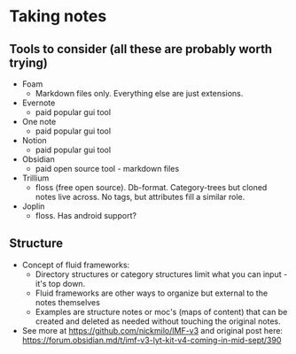 # Taking notes

## Tools to consider (all these are probably worth trying)

* Foam
  * Markdown files only. Everything else are just extensions.
* Evernote
  * paid popular gui tool
* One note
  * paid popular gui tool
* Notion
  * paid popular gui tool
* Obsidian
  * paid open source tool - markdown files
* Trillium
  * floss (free open source). Db-format. Category-trees but cloned notes live across. No tags, but attributes fill a similar role.
* Joplin
  * floss. Has android support?

## Structure

* Concept of fluid frameworks:
  * Directory structures or category structures limit what you can input - it's top down.
  * Fluid frameworks are other ways to organize but external to the notes themselves
  * Examples are structure notes or moc's (maps of content) that can be created and deleted as needed without touching the original notes.
* See more at <https://github.com/nickmilo/IMF-v3> and original post here: <https://forum.obsidian.md/t/imf-v3-lyt-kit-v4-coming-in-mid-sept/390>

